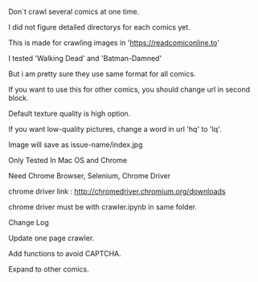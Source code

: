 Don`t crawl several comics at one time.

I did not figure detailed directorys for each comics yet.

This is made for crawling images in 'https://readcomiconline.to'

I tested 'Walking Dead' and 'Batman-Damned'

But i am pretty sure they use same format for all comics.

If you want to use this for other comics, you should change url in second block.

Default texture quality is high option.

If you want low-quality pictures, change a word in url 'hq' to 'lq'.

Image will save as issue-name/index.jpg

Only Tested In Mac OS and Chrome

Need Chrome Browser, Selenium, Chrome Driver

chrome driver link : http://chromedriver.chromium.org/downloads 

chrome driver must be with crawler.ipynb in same folder.

Change Log

Update one page crawler.

Add functions to avoid CAPTCHA.

Expand to other comics.
